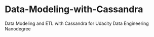 # Data-Modeling-with-Cassandra
Data Modeling and ETL with Cassandra for Udacity Data Engineering Nanodegree
